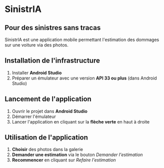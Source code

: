 # SinistrIA
## Pour des sinistres sans tracas

SinistrIA est une application mobile permettant l'estimation des dommages sur une voiture via des photos.

## Installation de l'infrastructure

1. Installer **Android Studio**
2. Préparer un émulateur avec une version **API 33 ou plus** (dans Android Studio)

## Lancement de l'application

1. Ouvrir le projet dans **Android Studio**
2. Démarrer l'émulateur
3. Lancer l'application en cliquant sur la **flèche verte** en haut à droite

## Utilisation de l'application

1. **Choisir** des photos dans la galerie
2. **Demander une estimation** via le bouton *Demander l'estimation*
3. **Recommencer** en cliquant sur *Refaire l'estimation*
